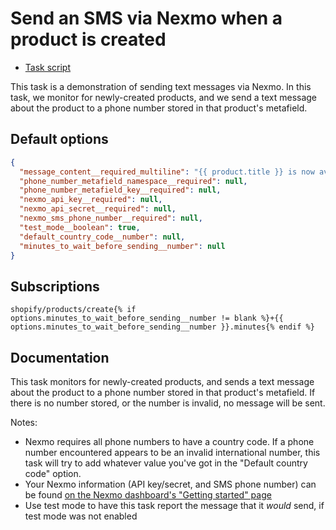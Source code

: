 # Send an SMS via Nexmo when a product is created

* [Task script](./script.liquid)

This task is a demonstration of sending text messages via Nexmo. In this task, we monitor for newly-created products, and we send a text message about the product to a phone number stored in that product's metafield.

## Default options

```json
{
  "message_content__required_multiline": "{{ product.title }} is now available!\n\nhttps://{{ shop.domain }}/products/{{ product.handle }}",
  "phone_number_metafield_namespace__required": null,
  "phone_number_metafield_key__required": null,
  "nexmo_api_key__required": null,
  "nexmo_api_secret__required": null,
  "nexmo_sms_phone_number__required": null,
  "test_mode__boolean": true,
  "default_country_code__number": null,
  "minutes_to_wait_before_sending__number": null
}
```

## Subscriptions

```liquid
shopify/products/create{% if options.minutes_to_wait_before_sending__number != blank %}+{{ options.minutes_to_wait_before_sending__number }}.minutes{% endif %}
```

## Documentation

This task monitors for newly-created products, and sends a text message about the product to a phone number stored in that product's metafield. If there is no number stored, or the number is invalid, no message will be sent.

Notes:

* Nexmo requires all phone numbers to have a country code. If a phone number encountered appears to be an invalid international number, this task will try to add whatever value you've got in the "Default country code" option.
* Your Nexmo information (API key/secret, and SMS phone number) can be found [on the Nexmo dashboard's "Getting started" page](https://dashboard.nexmo.com/getting-started-guide)
* Use test mode to have this task report the message that it _would_ send, if test mode was not enabled